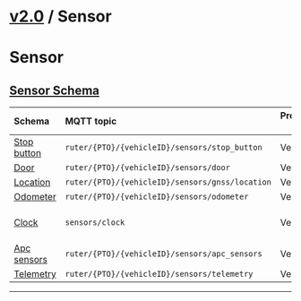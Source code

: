 # [v2.0](../../README.md) / Sensor 
 
# Sensor 
 ## [Sensor Schema](README.md) 
 
Schema                                | MQTT topic                                                               | Produced by | Consumed by 
| :---------------------------------- | :----------------------------------------------------------------------- | ----------- | -------- |
[Stop button](stop-button.md) | ```ruter/{PTO}/{vehicleID}/sensors/stop_button```  | Vehicle | Ruter Bo
[Door](door.md) | ```ruter/{PTO}/{vehicleID}/sensors/door```  | Vehicle | Ruter Bo
[Location](location.md) | ```ruter/{PTO}/{vehicleID}/sensors/gnss/location```  | Vehicle | Ruter Bo
[Odometer](odometer.md) | ```ruter/{PTO}/{vehicleID}/sensors/odometer```  | Vehicle | Ruter Bo
[Clock](clock.md) | ```sensors/clock```  | Vehicle | Vehicle, Ruter Sales
[Apc sensors](apc-sensors.md) | ```ruter/{PTO}/{vehicleID}/sensors/apc_sensors```  | Vehicle | Ruter Bo
[Telemetry](telemetry.md) | ```ruter/{PTO}/{vehicleID}/sensors/telemetry```  | Vehicle | Ruter Bo

 --- 


